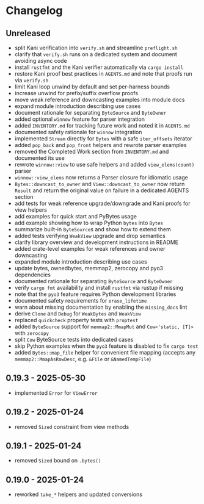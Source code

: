 # Changelog

## Unreleased
- split Kani verification into `verify.sh` and streamline `preflight.sh`
- clarify that `verify.sh` runs on a dedicated system and document avoiding async code
- install `rustfmt` and the Kani verifier automatically via `cargo install`
- restore Kani proof best practices in `AGENTS.md` and note that proofs run via `verify.sh`
- limit Kani loop unwind by default and set per-harness bounds
- increase unwind for prefix/suffix overflow proofs
- move weak reference and downcasting examples into module docs
- expand module introduction describing use cases
- document rationale for separating `ByteSource` and `ByteOwner`
- added optional `winnow` feature for parser integration
- added `INVENTORY.md` for tracking future work and noted it in `AGENTS.md`
- documented safety rationale for `winnow` integration
- implemented `Stream` directly for `Bytes` with a safe `iter_offsets` iterator
- added `pop_back` and `pop_front` helpers and rewrote parser examples
- removed the Completed Work section from `INVENTORY.md` and documented its use
- rewrote `winnow::view` to use safe helpers and added `view_elems(count)` parser
- `winnow::view_elems` now returns a Parser closure for idiomatic usage
- `Bytes::downcast_to_owner` and `View::downcast_to_owner` now return `Result`
  and return the original value on failure
  in a dedicated AGENTS section
- add tests for weak reference upgrade/downgrade and Kani proofs for view helpers
- add examples for quick start and PyBytes usage
- add example showing how to wrap Python `bytes` into `Bytes`
- summarize built-in `ByteSource`s and show how to extend them
- added tests verifying `WeakView` upgrade and drop semantics
- clarify library overview and development instructions in README
- added crate-level examples for weak references and owner downcasting
- expanded module introduction describing use cases
- update bytes, ownedbytes, memmap2, zerocopy and pyo3 dependencies
- documented rationale for separating `ByteSource` and `ByteOwner`
- verify `cargo fmt` availability and install `rustfmt` via rustup if missing
- note that the `pyo3` feature requires Python development libraries
- documented safety requirements for `erase_lifetime`
- warn about missing documentation by enabling the `missing_docs` lint
- derive `Clone` and `Debug` for `WeakBytes` and `WeakView`
- replaced `quickcheck` property tests with `proptest`
- added `ByteSource` support for `memmap2::MmapMut` and `Cow<'static, [T]>` with `zerocopy`
- split `Cow` ByteSource tests into dedicated cases
- skip Python examples when the `pyo3` feature is disabled to fix `cargo test`
- added `Bytes::map_file` helper for convenient file mapping
  (accepts any `memmap2::MmapAsRawDesc`, e.g. `&File` or `&NamedTempFile`)

## 0.19.3 - 2025-05-30
- implemented `Error` for `ViewError`

## 0.19.2 - 2025-01-24
- removed `Sized` constraint from view methods

## 0.19.1 - 2025-01-24
- removed `Sized` bound on `.bytes()`

## 0.19.0 - 2025-01-24
- reworked `take_*` helpers and updated conversions
